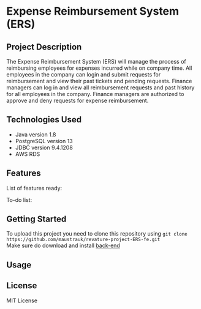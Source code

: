 # Expense Reimbursement System (ERS) 

## Project Description
The Expense Reimbursement System (ERS) will manage the process of reimbursing employees for expenses incurred while on company time. All employees in the company can login and submit requests for reimbursement and view their past tickets and pending requests. Finance managers can log in and view all reimbursement requests and past history for all employees in the company. Finance managers are authorized to approve and deny requests for expense reimbursement.

## Technologies Used
* Java version 1.8
* PostgreSQL version 13
* JDBC version 9.4.1208
* AWS RDS

## Features
List of features ready:

To-do list:

## Getting Started
To upload this project you need to clone this repository using `git clone https://github.com/maustrauk/revature-project-ERS-fe.git`\
Make sure do download and install [back-end](https://github.com/maustrauk/revature-ERS)

## Usage


## License
MIT License

